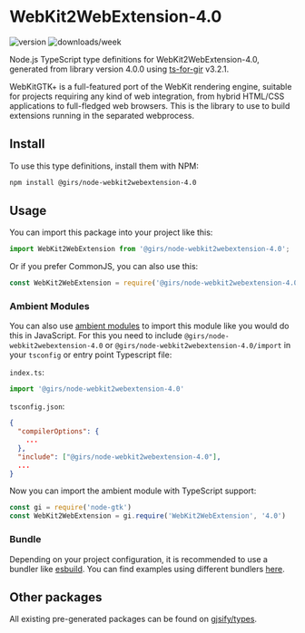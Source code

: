 
# WebKit2WebExtension-4.0

![version](https://img.shields.io/npm/v/@girs/node-webkit2webextension-4.0)
![downloads/week](https://img.shields.io/npm/dw/@girs/node-webkit2webextension-4.0)


Node.js TypeScript type definitions for WebKit2WebExtension-4.0, generated from library version 4.0.0 using [ts-for-gir](https://github.com/gjsify/ts-for-gir) v3.2.1.

WebKitGTK+ is a full-featured port of the WebKit rendering engine, suitable for projects requiring any kind of web integration, from hybrid HTML/CSS applications to full-fledged web browsers. This is the library to use to build extensions running in the separated webprocess.

## Install

To use this type definitions, install them with NPM:
```bash
npm install @girs/node-webkit2webextension-4.0
```

## Usage

You can import this package into your project like this:
```ts
import WebKit2WebExtension from '@girs/node-webkit2webextension-4.0';
```

Or if you prefer CommonJS, you can also use this:
```ts
const WebKit2WebExtension = require('@girs/node-webkit2webextension-4.0');
```

### Ambient Modules

You can also use [ambient modules](https://github.com/gjsify/ts-for-gir/tree/main/packages/cli#ambient-modules) to import this module like you would do this in JavaScript.
For this you need to include `@girs/node-webkit2webextension-4.0` or `@girs/node-webkit2webextension-4.0/import` in your `tsconfig` or entry point Typescript file:

`index.ts`:
```ts
import '@girs/node-webkit2webextension-4.0'
```

`tsconfig.json`:
```json
{
  "compilerOptions": {
    ...
  },
  "include": ["@girs/node-webkit2webextension-4.0"],
  ...
}
```

Now you can import the ambient module with TypeScript support: 

```ts
const gi = require('node-gtk')
const WebKit2WebExtension = gi.require('WebKit2WebExtension', '4.0')
```


### Bundle

Depending on your project configuration, it is recommended to use a bundler like [esbuild](https://esbuild.github.io/). You can find examples using different bundlers [here](https://github.com/gjsify/ts-for-gir/tree/main/examples).

## Other packages

All existing pre-generated packages can be found on [gjsify/types](https://github.com/gjsify/types).

